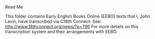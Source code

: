 Read Me

This folder contains Early English Books Online (EEBO) texts that I, John Levin, have transcribed via C18th Connect:
See:
http://www.18thconnect.org/news/?p=796
For more details on this transcription system and their arrangements with EEBO.
